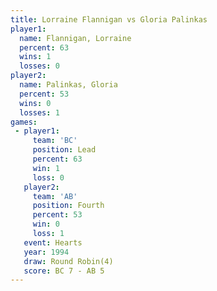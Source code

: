 ```yaml
---
title: Lorraine Flannigan vs Gloria Palinkas
player1:                   
  name: Flannigan, Lorraine
  percent: 63              
  wins: 1                  
  losses: 0                
player2:                   
  name: Palinkas, Gloria   
  percent: 53              
  wins: 0                  
  losses: 1                
games:
 - player1:        
     team: 'BC'    
     position: Lead
     percent: 63   
     win: 1        
     loss: 0       
   player2:          
     team: 'AB'      
     position: Fourth
     percent: 53     
     win: 0          
     loss: 1         
   event: Hearts       
   year: 1994          
   draw: Round Robin(4)
   score: BC 7 - AB 5  
---
```

